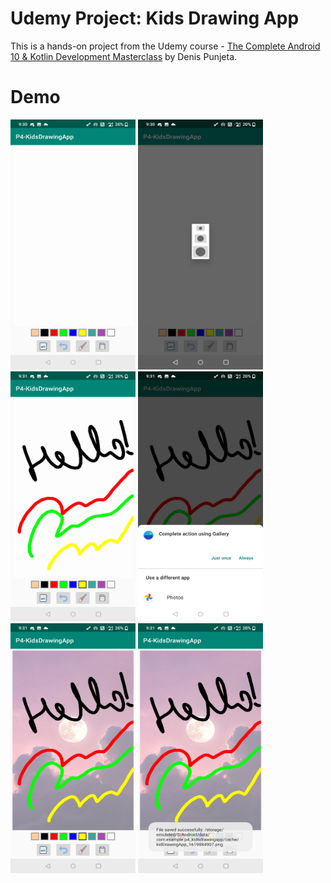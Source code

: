 # Udemy Project: Kids Drawing App

This is a hands-on project from the Udemy course - [The Complete Android 10 & Kotlin Development Masterclass](https://www.udemy.com/course/android-kotlin-developer/) by Denis Punjeta.

# Demo
<div>
  <img src="Demo/demo1.jpg"  width="200" height="400"/>
  <img src="Demo/demo2.jpg"  width="200" height="400"/>
</div>

<div>
  <img src="Demo/demo3.jpg"  width="200" height="400"/>
  <img src="Demo/demo4.jpg"  width="200" height="400"/>
</div>

<div>
  <img src="Demo/demo5.jpg"  width="200" height="400"/>
  <img src="Demo/demo6.jpg" width="200" height="400" />
</div>

 
